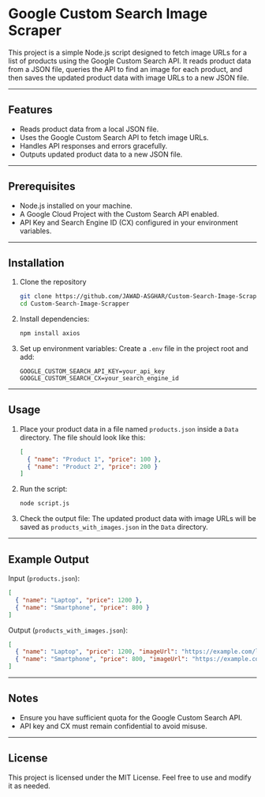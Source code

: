 
# Google Custom Search Image Scraper

This project is a simple Node.js script designed to fetch image URLs for a list of products using the Google Custom Search API. It reads product data from a JSON file, queries the API to find an image for each product, and then saves the updated product data with image URLs to a new JSON file.

---

## Features
- Reads product data from a local JSON file.
- Uses the Google Custom Search API to fetch image URLs.
- Handles API responses and errors gracefully.
- Outputs updated product data to a new JSON file.

---

## Prerequisites
- Node.js installed on your machine.
- A Google Cloud Project with the Custom Search API enabled.
- API Key and Search Engine ID (CX) configured in your environment variables.

---

## Installation
1. Clone the repository
   ```bash
   git clone https://github.com/JAWAD-ASGHAR/Custom-Search-Image-Scrapper
   cd Custom-Search-Image-Scrapper
   ```

2. Install dependencies:
   ```bash
   npm install axios
   ```

3. Set up environment variables:
   Create a `.env` file in the project root and add:
   ```env
   GOOGLE_CUSTOM_SEARCH_API_KEY=your_api_key
   GOOGLE_CUSTOM_SEARCH_CX=your_search_engine_id
   ```

---

## Usage
1. Place your product data in a file named `products.json` inside a `Data` directory. The file should look like this:
   ```json
   [
     { "name": "Product 1", "price": 100 },
     { "name": "Product 2", "price": 200 }
   ]
   ```

2. Run the script:
   ```bash
   node script.js
   ```

3. Check the output file:
   The updated product data with image URLs will be saved as `products_with_images.json` in the `Data` directory.

---

## Example Output
Input (`products.json`):
```json
[
  { "name": "Laptop", "price": 1200 },
  { "name": "Smartphone", "price": 800 }
]
```

Output (`products_with_images.json`):
```json
[
  { "name": "Laptop", "price": 1200, "imageUrl": "https://example.com/laptop.jpg" },
  { "name": "Smartphone", "price": 800, "imageUrl": "https://example.com/smartphone.jpg" }
]
```

---

## Notes
- Ensure you have sufficient quota for the Google Custom Search API.
- API key and CX must remain confidential to avoid misuse.

---

## License
This project is licensed under the MIT License. Feel free to use and modify it as needed.
